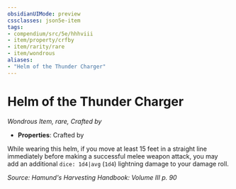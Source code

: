 ```yaml
---
obsidianUIMode: preview
cssclasses: json5e-item
tags:
- compendium/src/5e/hhhviii
- item/property/crfby
- item/rarity/rare
- item/wondrous
aliases: 
- "Helm of the Thunder Charger"
---
```

# Helm of the Thunder Charger
*Wondrous Item, rare, Crafted by*  

- **Properties**: Crafted by

While wearing this helm, if you move at least 15 feet in a straight line immediately before making a successful melee weapon attack, you may add an additional `dice: 1d4|avg` (`1d4`) lightning damage to your damage roll.

*Source: Hamund's Harvesting Handbook: Volume III p. 90*
